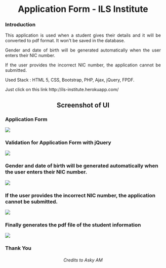 <h1 align="center">Application Form - ILS Institute</h1>

### Introduction

<p align="justify">This application is used when a student gives their details and it will be converted to pdf format. It won't be saved in the database.</p>

<p align="justify">Gender and date of birth will be generated automatically when the user enters their NIC number.</p>

<p align="justify">If the user provides the incorrect NIC number, the application cannot be submitted.</p>


<p>Used Stack : HTML 5, CSS, Bootstrap, PHP, Ajax, jQuery, FPDF. </p>

<p>Just click on this link 
http://ils-institute.herokuapp.com/ </p>

<h2 align="center">Screenshot of UI</h2>

<h3>Application Form</h3>
<img src="https://user-images.githubusercontent.com/89337309/200521723-f8764b03-5542-4a2d-a3ce-d428ef75b310.png">

<h3>Validation for Application Form with jQuery</h3>
<img src="https://user-images.githubusercontent.com/89337309/200519265-dbeb6c35-0046-46cc-8750-71df18f15e4c.jpeg">

<h3>Gender and date of birth will be generated automatically when the user enters their NIC number.</h3>
<img src="https://user-images.githubusercontent.com/89337309/200519436-28de1757-ddb6-493f-bc1f-35447134e3f8.jpeg">

<h3>If the user provides the incorrect NIC number, the application cannot be submitted.</h3>
<img src="https://user-images.githubusercontent.com/89337309/200519593-14b0f076-4585-4ede-a66c-151859369b92.jpeg">

<h3>Finally generates the pdf file of the student information</h3>
<img src="https://user-images.githubusercontent.com/89337309/200521828-d9829257-4075-4514-9f8f-c624954f52d2.jpeg">


<h3>Thank You</h3>

<h6 align="center">Credits to Asky AM</h6>
